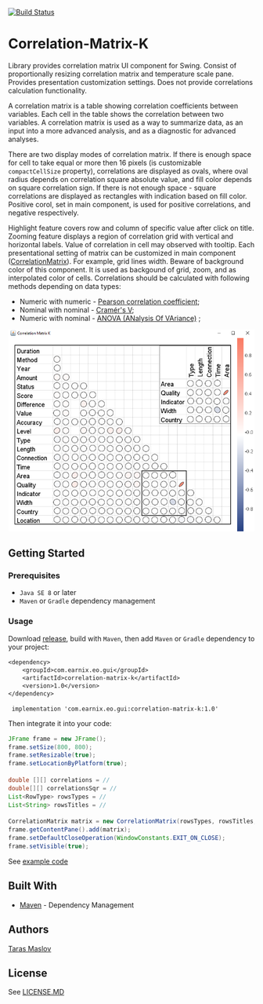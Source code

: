 [![Build Status](https://travis-ci.org/Earnix/correlation-matrix-k.svg?branch=master)](https://travis-ci.org/Earnix/correlation-matrix-k)
# Correlation-Matrix-K

Library provides correlation matrix UI component for Swing. Consist of proportionally resizing correlation matrix and temperature scale pane. Provides presentation customization settings. Does not provide correlations calculation functionality.

A correlation matrix is a table showing correlation coefficients between variables. Each cell in the table shows the correlation between two variables. A correlation matrix is used as a way to summarize data, as an input into a more advanced analysis, and as a diagnostic for advanced analyses.

There are two display modes of correlation matrix. If there is enough space for cell to take equal or more then 16 pixels (is customizable `compactCellSize` property), correlations are displayed as ovals, where oval radius depends on correlation square absolute value, and fill color depends on square correlation sign. If there is not enough space - square correlations are displayed as rectangles with indication based on fill color. Positive corol, set in main component, is used for positive correlations, and negative respectively.

Highlight feature covers row and column of specific value after click on title. Zooming feature displays a region of correlation grid with vertical and horizontal labels. Value of correlation in cell may observed with tooltip. Each presentational setting of matrix can be customized in main component ([CorrelationMatrix](/src/main/java/com/earnix/eo/gui/correlation/CorrelationMatrix.java)). For example, grid lines width. Beware of background color of this component. It is used as backgound of grid, zoom, and as interpolated color of cells. Correlations should be calculated with following methods depending on data types: 

* Numeric with numeric - [Pearson correlation coefficient](https://en.wikipedia.org/wiki/Pearson_correlation_coefficient); 
* Nominal with nominal - [Cramér's V](https://en.wikipedia.org/wiki/Cram%C3%A9r%27s_V);
* Numeric with nominal - [ANOVA (ANalysis Of VAriance)](https://researchbasics.education.uconn.edu/anova_regression_and_chi-square/) ;

<p align="center"><img src="/screen.png"></img></p>

## Getting Started

### Prerequisites
* `Java SE 8` or later
* `Maven` or `Gradle` dependency management

### Usage
Download [release](https://github.com/Earnix/Correlation-Matrix-K/releases/tag/1.0), build with `Maven`, then add `Maven` or `Gradle` dependency to your project:
```
<dependency>
	<groupId>com.earnix.eo.gui</groupId>
	<artifactId>correlation-matrix-k</artifactId>
	<version>1.0</version>
</dependency>
```
``` implementation 'com.earnix.eo.gui:correlation-matrix-k:1.0'```

Then integrate it into your code:

```java
JFrame frame = new JFrame();
frame.setSize(800, 800);
frame.setResizable(true);
frame.setLocationByPlatform(true);

double [][] correlations = //
double[][] correlationsSqr = //
List<RowType> rowsTypes = //
List<String> rowsTitles = //

CorrelationMatrix matrix = new CorrelationMatrix(rowsTypes, rowsTitles, correlations, correlationsSqr);
frame.getContentPane().add(matrix);
frame.setDefaultCloseOperation(WindowConstants.EXIT_ON_CLOSE);
frame.setVisible(true);
```


See [example code](/src/main/java/com/earnix/eo/gui/correlation/Example.java)


## Built With

* [Maven](https://maven.apache.org/) - Dependency Management

## Authors
[Taras Maslov](https://github.com/linight)
## License
See [LICENSE.MD](/LICENSE.md)

